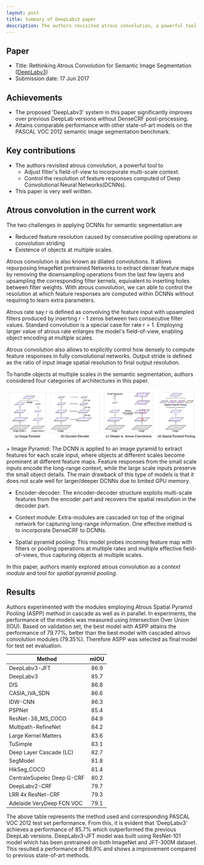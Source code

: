 ```yaml
---
layout: post
title: Summary of DeepLabv3 paper
description: The authors revisited atrous convolution, a powerful tool to adjust filter's field-of-view to incorporate multi-scale context and control the resolution of feature responses computed of Deep Convolutional Neural Networks(DCNNs).
---
```


## Paper
- Title: Rethinking Atrous Convolution for Semantic Image Segmentation ([DeepLabv3](https://arxiv.org/abs/1706.05587))
- Submission date: 17 Jun 2017

## Achievements
- The proposed 'DeepLabv3' system in this paper significantly improves over previous DeepLab versions without DenseCRF post-processing.
- Attains comparable performance with other state-of-art models on the PASCAL VOC 2012 semantic image segmentation benchmark.

## Key contributions
- The authors revisited atrous convolution, a powerful tool to 
    + Adjust filter's field-of-view to incorporate multi-scale context. 
    + Control the resolution of feature responses computed of Deep Convolutional Neural Networks(DCNNs).
- This paper is very well written. 

## Atrous convolution in the current work

The two challenges in applying DCNNs for semantic segmentation are 
+ Reduced feature resolution caused by consecutive pooling operations or convolution striding
+ Existence of objects at multiple scales.

Atrous convolution is also known as dilated convolutions. It allows repurposing ImageNet pretrained Networks to extract denser feature maps by removing the downsampling operations from the last few layers and upsampling the corresponding filter kernels, equivalent to inserting holes between filter weights. With atrous convolution, we can able to control the resolution at which feature responses are computed within DCNNs without requiring to learn extra parameters. 

Atrous rate say r is defined as convolving the feature input with upsampled filters produced by inserting r - 1 zeros between two consecutive filter values. Standard convolution is a special case for rate r = 1. Employing larger value of atrous rate enlarges the model's field-of-view, enabling object encoding at multiple scales. 

Atrous convolution also allows to explicitly control how densely to compute feature responses in fully convolutional networks. Output stride is defined as the ratio of input image spatial resolution to final output resolution.

To handle objects at multiple scales in the semantic segmentation, authors considered four categories of architectures in this paper. 

<p align="center">
<img src="/assets/Images/DeepLabv3/frameworks.png" alt="frameworks">
</p>
+ Image Pyramid: The DCNN is applied to an image pyramid to extract features for each scale input, where objects at different scales become prominent at different feature maps. Feature responses from the small scale inputs encode the long-range context, while the large scale inputs preserve the small object details. The main drawback of this type of models is that it does not scale well for larger/deeper DCNNs due to limited GPU memory. 
 
+ Encoder-decoder: The encoder-decoder structure exploits multi-scale features from the encoder part and recovers the spatial resolution in the decoder part. 

+ Context module: Extra-modules are cascaded on top of the original network for capturing long-range information. One effective method is to incorporate DenseCRF to DCNNs.

+ Spatial pyramid pooling: This model probes incoming feature map with filters or pooling operations at multiple rates and multiple effective field-of-views, thus capturing objects at multiple scales. 

In this paper, authors mainly explored atrous convolution as a *context module* and tool for *spatial pyramid pooling*.

## Results
Authors experimented with the modules employing Atrous Spatial Pyramid Pooling (ASPP) method in cascade as well as in parallel. In experiments, the performance of the models was measured using Intersection Over Union (IOU). Based on validation set, the best model with ASPP attains the performance of 79.77%, better than the best model with cascaded atrous convolution modules (79.35%). Therefore ASPP was selected as final model for test set evaluation.

| Method   |      mIOU      | 
|----------|:-------------:|
| DeepLabv3-JFT | 86.9 |
| DeepLabv3 | 85.7 |
| DIS | 86.8 |
| CASIA_IVA_SDN | 86.6 |
| IDW-CNN | 86.3 |
| PSPNet | 85.4 |
| ResNet-38_MS_COCO | 84.9 |
| Multipath-RefineNet | 84.2 |
| Large Kernel Matters | 83.6 |
| TuSimple | 83.1 |
| Deep Layer Cascade (LC) | 82.7 |
| SegModel | 81.8 |
| HikSeg_COCO | 81.4 |
| CentraleSupelec Deep G-CRF | 80.2 |
| DeepLabv2-CRF | 79.7 |
| LRR 4x ResNet-CRF | 79.3 |
| Adelaide VeryDeep FCN VOC | 79.1 |

The above table represents the method used and corresponding PASCAL VOC 2012 test set performance. From this, it is evident that 'DeepLabv3' achieves a performance of 85.7% which outperformed the previous DeepLab versions. DeepLabv3-JFT model was built using ResNet-101 model which has been pretrained on both ImageNet and JFT-300M dataset. This resulted a performance of 86.9% and shows a improvement compared to previous state-of-art methods.
